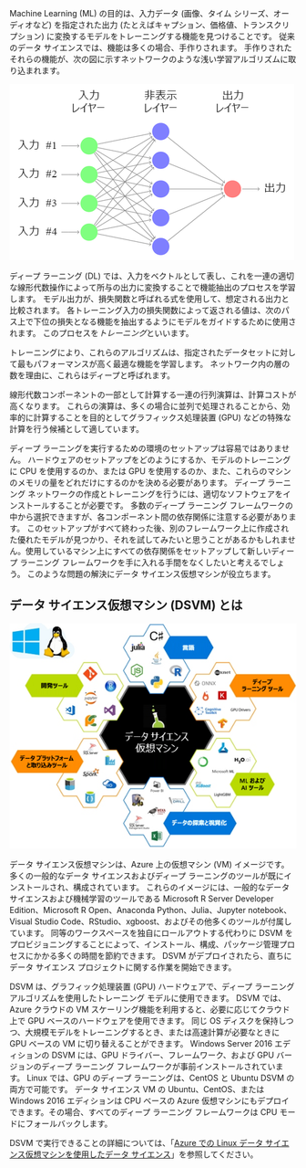 Machine Learning (ML) の目的は、入力データ (画像、タイム シリーズ、オーディオなど) を指定された出力 (たとえばキャプション、価格値、トランスクリプション) に変換するモデルをトレーニングする機能を見つけることです。 従来のデータ サイエンスでは、機能は多くの場合、手作りされます。 手作りされたそれらの機能が、次の図に示すネットワークのような浅い学習アルゴリズムに取り込まれます。 

![フィード フォワード ディープ ニューラル ネットワークの Canonical 例です。](../media/2-image1.PNG)

ディープ ラーニング (DL) では、入力をベクトルとして表し、これを一連の適切な線形代数操作によって所与の出力に変換することで機能抽出のプロセスを学習します。  モデル出力が、損失関数と呼ばれる式を使用して、想定される出力と比較されます。 各トレーニング入力の損失関数によって返される値は、次のパス上で下位の損失となる機能を抽出するようにモデルをガイドするために使用されます。 このプロセスを*トレーニング*といいます。 

トレーニングにより、これらのアルゴリズムは、指定されたデータセットに対して最もパフォーマンスが高く最適な機能を学習します。 ネットワーク内の層の数を理由に、これらはディープと呼ばれます。  

線形代数コンポーネントの一部として計算する一連の行列演算は、計算コストが高くなります。 これらの演算は、多くの場合に並列で処理されることから、効率的に計算することを目的としてグラフィックス処理装置 (GPU) などの特殊な計算を行う候補として適しています。

ディープ ラーニングを実行するための環境のセットアップは容易ではありません。 ハードウェアのセットアップをどのようにするか、モデルのトレーニングに CPU を使用するのか、または GPU を使用するのか、また、これらのマシンのメモリの量をどれだけにするのかを決める必要があります。 ディープ ラーニング ネットワークの作成とトレーニングを行うには、適切なソフトウェアをインストールすることが必要です。 多数のディープ ラーニング フレームワークの中から選択できますが、各コンポーネント間の依存関係に注意する必要があります。 このセットアップがすべて終わった後、別のフレームワーク上に作成された優れたモデルが見つかり、それを試してみたいと思うことがあるかもしれません。使用しているマシン上にすべての依存関係をセットアップして新しいディープ ラーニング フレームワークを手に入れる手間をなくしたいと考えるでしょう。 このような問題の解決にデータ サイエンス仮想マシンが役立ちます。 

## <a name="what-is-a-data-science-virtual-machine-dsvm"></a>データ サイエンス仮想マシン (DSVM) とは

![データ サイエンス仮想マシンのインフォグラフィック。データ サイエンス仮想マシンが、データ分析、機械学習、AI トレーニングでよく使用される一般的なツールを使用して、どのように事前インストール、構成、テストされているかを表しています。](../media/2-image2.PNG)

データ サイエンス仮想マシンは、Azure 上の仮想マシン (VM) イメージです。 多くの一般的なデータ サイエンスおよびディープ ラーニングのツールが既にインストールされ、構成されています。 これらのイメージには、一般的なデータ サイエンスおよび機械学習のツールである Microsoft R Server Developer Edition、Microsoft R Open、Anaconda Python、Julia、Jupyter notebook、Visual Studio Code、RStudio、xgboost、およびその他多くのツールが付属しています。  同等のワークスペースを独自にロールアウトする代わりに DSVM をプロビジョニングすることによって、インストール、構成、パッケージ管理プロセスにかかる多くの時間を節約できます。 DSVM がデプロイされたら、直ちにデータ サイエンス プロジェクトに関する作業を開始できます。

DSVM は、グラフィック処理装置 (GPU) ハードウェアで、ディープ ラーニング アルゴリズムを使用したトレーニング モデルに使用できます。 DSVM では、Azure クラウドの VM スケーリング機能を利用すると、必要に応じてクラウド上で GPU ベースのハードウェアを使用できます。 同じ OS ディスクを保持しつつ、大規模モデルをトレーニングするとき、または高速計算が必要なときに GPU ベースの VM に切り替えることができます。 Windows Server 2016 エディションの DSVM には、GPU ドライバー、フレームワーク、および GPU バージョンのディープ ラーニング フレームワークが事前インストールされています。 Linux では、GPU のディープ ラーニングは、CentOS と Ubuntu DSVM の両方で可能です。 データ サイエンス VM の Ubuntu、CentOS、または Windows 2016 エディションは CPU ベースの Azure 仮想マシンにもデプロイできます。その場合、すべてのディープ ラーニング フレームワークは CPU モードにフォールバックします。 

DSVM で実行できることの詳細については、「[Azure での Linux データ サイエンス仮想マシンを使用したデータ サイエンス](https://docs.microsoft.com/azure/machine-learning/data-science-virtual-machine/linux-dsvm-walkthrough)」を参照してください。



